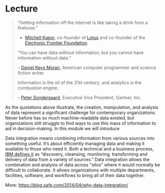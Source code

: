 # Lecture

> “Getting information off the Internet is like taking a drink from a firehose.”
>
> - [Mitchell Kapor](https://www.kaporcenter.org/co-chairs-and-staff/), co-founder of [Lotus](https://en.wikipedia.org/wiki/Lotus_Software) and co-founder of the [Electronic Frontier Foundation](https://www.eff.org/).
>
> “You can have data without information, but you cannot have information without data.”
>
> – [Daniel Keys Moran](http://en.wikipedia.org/wiki/Daniel_Keys_Moran), American computer programmer and science fiction writer.
>
> Information is the oil of the 21st century, and analytics is the combustion engine.
>
> – [Peter Sondergaard](https://www.gartner.com/analyst/12/Peter-Sondergaard), Executive Vice President, Gartner, Inc.

As the quotations above illustrate, the creation, manipulation, and analysis of data represent a significant challenge for contemporary organizations. Never before has so much machine-readable data existed, but organizations still struggle to find ways to use this mass of information to aid in decision-making. In this module we will introduce

Data integration means combining information from various sources into something useful. It’s about efficiently managing data and making it available to those who need it. Both a technical and a business process, [IBM defines it](http://www-01.ibm.com/software/data/integration/) as “discovery, cleansing, monitoring, transforming and delivery of data from a variety of sources.” Data integration allows the combination and analysis of data across "silos" where it would normally be difficult to collaborate. It allows organizations with multiple departments, facilities, software, and workflows to bring all of their data together.

More: https://blog.safe.com/2014/04/why-data-integration/
